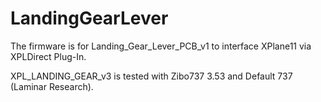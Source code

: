 # LandingGearLever
The firmware is for Landing_Gear_Lever_PCB_v1 to interface XPlane11 via XPLDirect Plug-In.

XPL_LANDING_GEAR_v3 is tested with Zibo737 3.53 and Default 737 (Laminar Research).


